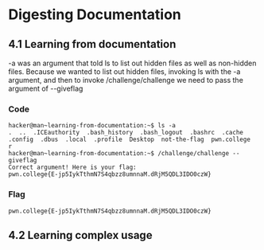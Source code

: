 # Digesting Documentation

## 4.1 Learning from documentation
-a was an argument that told ls to list out hidden files as well as non-hidden files. Because we wanted to list out hidden files, invoking ls with the -a argument, and then to invoke /challenge/challenge we need to pass the argument of --giveflag
### Code
```
hacker@man~learning-from-documentation:~$ ls -a
.  ..  .ICEauthority  .bash_history  .bash_logout  .bashrc  .cache  .config  .dbus  .local  .profile  Desktop  not-the-flag  pwn.college  r
hacker@man~learning-from-documentation:~$ /challenge/challenge --giveflag
Correct argument! Here is your flag:
pwn.college{E-jp5IykTthmN7S4qbzz8umnnaM.dRjM5QDL3IDO0czW}
```
### Flag
```
pwn.college{E-jp5IykTthmN7S4qbzz8umnnaM.dRjM5QDL3IDO0czW}
```

## 4.2 Learning complex usage

